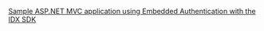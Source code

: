 [Sample ASP.NET MVC application using Embedded Authentication with the IDX SDK](https://github.com/okta/okta-idx-dotnet/tree/master/samples/samples-aspnet/embedded-auth-with-sdk )
